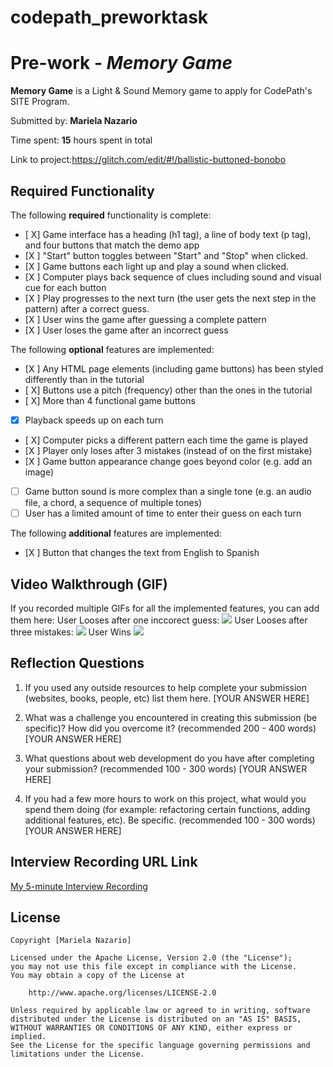 # codepath_preworktask
# Pre-work - *Memory Game*

**Memory Game** is a Light & Sound Memory game to apply for CodePath's SITE Program. 

Submitted by: **Mariela Nazario**

Time spent: **15** hours spent in total

Link to project:https://glitch.com/edit/#!/ballistic-buttoned-bonobo


## Required Functionality

The following **required** functionality is complete:

* [ X] Game interface has a heading (h1 tag), a line of body text (p tag), and four buttons that match the demo app
* [X ] "Start" button toggles between "Start" and "Stop" when clicked. 
* [X ] Game buttons each light up and play a sound when clicked. 
* [X ] Computer plays back sequence of clues including sound and visual cue for each button
* [X ] Play progresses to the next turn (the user gets the next step in the pattern) after a correct guess. 
* [X ] User wins the game after guessing a complete pattern
* [X ] User loses the game after an incorrect guess

The following **optional** features are implemented:

* [X ] Any HTML page elements (including game buttons) has been styled differently than in the tutorial
* [ X] Buttons use a pitch (frequency) other than the ones in the tutorial
* [ X] More than 4 functional game buttons
* [X] Playback speeds up on each turn
* [ X] Computer picks a different pattern each time the game is played
* [X ] Player only loses after 3 mistakes (instead of on the first mistake)
* [X ] Game button appearance change goes beyond color (e.g. add an image)
* [ ] Game button sound is more complex than a single tone (e.g. an audio file, a chord, a sequence of multiple tones)
* [ ] User has a limited amount of time to enter their guess on each turn

The following **additional** features are implemented:

- [X ] Button that changes the text from English to Spanish

## Video Walkthrough (GIF)

If you recorded multiple GIFs for all the implemented features, you can add them here:
User Looses after one inccorect guess:
![](http://g.recordit.co/mFdDFfdUs6.gif)
User Looses after three mistakes:
![](http://g.recordit.co/YPMqN2SEEE.gif)
User Wins
![](http://g.recordit.co/a4Cq28fzWW.gif)


## Reflection Questions
1. If you used any outside resources to help complete your submission (websites, books, people, etc) list them here. 
[YOUR ANSWER HERE]

2. What was a challenge you encountered in creating this submission (be specific)? How did you overcome it? (recommended 200 - 400 words) 
[YOUR ANSWER HERE]

3. What questions about web development do you have after completing your submission? (recommended 100 - 300 words) 
[YOUR ANSWER HERE]

4. If you had a few more hours to work on this project, what would you spend them doing (for example: refactoring certain functions, adding additional features, etc). Be specific. (recommended 100 - 300 words) 
[YOUR ANSWER HERE]



## Interview Recording URL Link

[My 5-minute Interview Recording](your-link-here)


## License

    Copyright [Mariela Nazario]

    Licensed under the Apache License, Version 2.0 (the "License");
    you may not use this file except in compliance with the License.
    You may obtain a copy of the License at

        http://www.apache.org/licenses/LICENSE-2.0

    Unless required by applicable law or agreed to in writing, software
    distributed under the License is distributed on an "AS IS" BASIS,
    WITHOUT WARRANTIES OR CONDITIONS OF ANY KIND, either express or implied.
    See the License for the specific language governing permissions and
    limitations under the License.
